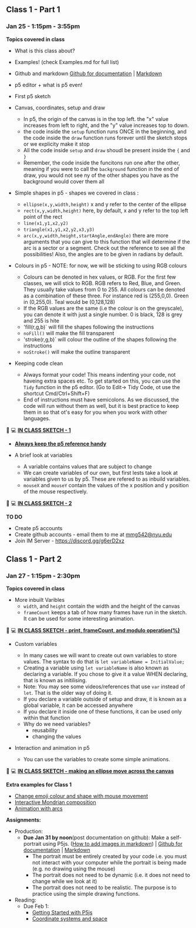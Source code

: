## Class 1 - Part 1
### Jan 25 - 1:15pm - 3:55pm

**Topics covered in class**

* What is this class about?
* Examples! (check Examples.md for full list)
* Github and markdown [Github for documentation](https://github.com/MathuraMG/Resources/blob/main/Github-for-documentation.md) | [Markdown](https://markdown-it.github.io/)
* p5 editor + what is p5 even!
* First p5 sketch 

* Canvas, coordinates, setup and draw
   * In p5, the origin of the canvas is in the top left. the "x" value increases from left to right, and the "y" value increases top to down.
   * the code inside the `setup` function runs ONCE in the beginning, and the code inside the `draw` function runs forever until the sketch stops or we explicity make it stop 
   * All the code inside `setup` and `draw` shoudl be present inside the `{` and `}`
   * Remember, the code inside the funcitons run one after the other, meaning if you were to call the `background` function in the end of draw, you would not see ny of the other shapes you have as the background would cover them all

* Simple shapes in p5 - shapes we covered in class :
   * `ellipse(x,y,width,height)`  x and y refer to the center of the ellipse
   * `rect(x,y,width,height)` here, by default, x and y refer to the top left point of the rect
   * `line(x1,y1,x2,y2)`
   * `triangle(x1,y1,x2,y2,x3,y3)`
   * `arc(x,y,width,height,startAngle,endAngle)` there are more arguments that you can give to this function that will determine if the arc is a sector or a segment. Check out the reference to see all the possibilities! Also, the angles are to be given in radians by default.

* Colours in p5 - NOTE: for now, we will be sticking to using RGB colours
  * Colours can be denoted in hex values, or RGB. For the first few classes, we will stick to RGB. RGB refers to Red, Blue, and Green. They usually take values from 0 to 255. All colours can be denoted as a combination of these three. For instance red is (255,0,0). Green in (0,255,0). Teal would be (0,128,128)
  * If the RGB values are the same (i.e the colour is on the greyscale), you can denote it with just a single number. 0 is black, 128 is grey and 255 is hite
  * 'fill(r,g,b)` will fill the shapes following the instructions
  * `noFill()` will make the fill transparent
  * 'stroke(r,g,b)` will colour the outline of the shapes following the instructions
  * `noStroke()` will make the outline transparent

* Keeping code clean
  * Always format your code! This means indenting your code, not haveing extra spaces etc. To get started on this, you can use the `Tidy` function in the p5 editor. (Go to Edit-> Tidy Code, ot use the shortcut Cmd/Ctrl+Shift+F)
  * End of instructions must have semicolons. As we discussed, the code will run without them as well, but it is best practice to keep them in so that ot's easy for you when you work wiith other languages.

🔴 💻 **[IN CLASS SKETCH - 1](https://editor.p5js.org/itp42/sketches/15dKNL0yz)**

* **[Always keep the p5 reference handy](https://p5js.org/reference/)**

* A brief look at variables
  * A variable contains values that are subject to change
  * We can create variables of our own, but first lests take a look at variables given to us by p5. These are refered to as inbuild variables.
  * `mouseX` and `mouseY` contain the values of the x position and y position of the mouse respectively.

🔴 💻 **[IN CLASS SKETCH - 2](https://editor.p5js.org/itp42/sketches/QElwCGm-L)**

**TO DO**
* Create p5 accounts
* Create github accounts - email them to me at mmg542@nyu.edu
* Join IM Server - https://discord.gg/g6erD2xz

## Class 1 - Part 2
### Jan 27 - 1:15pm - 2:30pm

**Topics covered in class**
* More inbuilt Varibles 
  * `width`, and `height` contain the width and the height of the canvas
  * `frameCount` keeps a tab of how many frames have run in the sketch. It can be used for some interesting animation.

🔴 💻 **[IN CLASS SKETCH - print, frameCount, and modulo operation(%)](https://editor.p5js.org/itp42/sketches/_Ot2FRR8V)**

* Custom variables
  * In many cases we will want to create out own variables to store values. The syntax to do that is `let variableName = InitialValue;`
  * Creating a variable using `let variableName` is also known as declaring a variable. If you chose to give it a value WHEN declaring, that is known as initilising.
  * Note: You may see some videos/references that use `var` instead of `let`. That is the older way of doing it.
  * If you declare a variable outside of setup and draw, it is known as a global variable, it can be accessed anywhere
  * If you declare it inside one of these functions, it can be used only within that function
  * Why do we need variables?
    * reusability 
    * changing the values

* Interaction and animation in p5
  * You can use the variables to create some simple animations.

🔴 💻 **[IN CLASS SKETCH - making an ellipse move across the canvas](https://editor.p5js.org/itp42/sketches/OL70onMfe)**


**Extra examples for Class 1**
* [Change emoji colour and shape with mouse movement](https://editor.p5js.org/itp42/sketches/DPKwQyIK0)
* [Interactive Mondrian composition](https://editor.p5js.org/itp42/sketches/P4cRwLPYl)
* [Animation with arcs](https://editor.p5js.org/itp42/sketches/HKWOhem2H)

**Assignments:** 
* Production: 
    * **Due Jan 31 by noon**(post documentation on github): Make a self-portrait using P5js. ([How to add images in markdown](https://github.com/MathuraMG/Resources/blob/main/Embedding-images-in-markdown.md)) | [Github for documentation](https://github.com/MathuraMG/Resources/blob/main/Github-for-documentation.md) | [Markdown](https://markdown-it.github.io/)
        * The portrait must be entirely created by your code i.e. you must not interact with your computer while the portrait is being made (e.g. no drawing using the mouse)
        * The portrait does not need to be dynamic (i.e. it does not need to change while we look at it)
        * The portrait does not need to be realistic. The purpose is to practice using the simple drawing functions.
* Reading:
    * Due Feb 1:
        * [Getting Started with P5js](https://p5js.org/get-started/)
        * [Coordinate systems and space](https://p5js.org/learn/coordinate-system-and-shapes.html)
